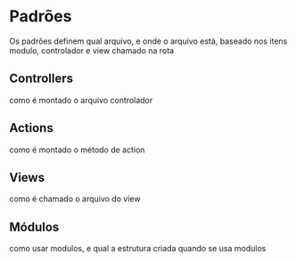 # Padrões

Os padrões definem qual arquivo, e onde o arquivo está, baseado nos itens modulo, controlador e view chamado na rota

## Controllers

como é montado o arquivo controlador

## Actions

como é montado o método de action

## Views

como é chamado o arquivo do view

## Módulos

como usar modulos, e qual a estrutura criada quando se usa modulos